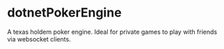 # dotnetPokerEngine
A texas holdem poker engine. Ideal for private games to play with friends via websocket clients. 
